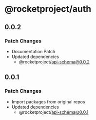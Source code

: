 # @rocketproject/auth

## 0.0.2

### Patch Changes

- Documentation Patch
- Updated dependencies
  - @rocketproject/api-schema@0.0.2

## 0.0.1

### Patch Changes

- Import packages from original repos
- Updated dependencies
  - @rocketproject/api-schema@0.0.1
